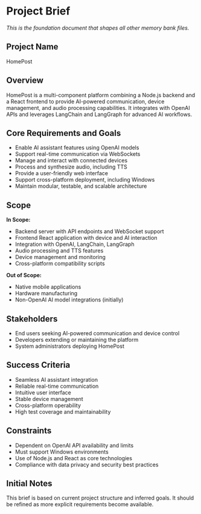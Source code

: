 # Project Brief

_This is the foundation document that shapes all other memory bank files._

## Project Name
HomePost

## Overview
HomePost is a multi-component platform combining a Node.js backend and a React frontend to provide AI-powered communication, device management, and audio processing capabilities. It integrates with OpenAI APIs and leverages LangChain and LangGraph for advanced AI workflows.

## Core Requirements and Goals
- Enable AI assistant features using OpenAI models
- Support real-time communication via WebSockets
- Manage and interact with connected devices
- Process and synthesize audio, including TTS
- Provide a user-friendly web interface
- Support cross-platform deployment, including Windows
- Maintain modular, testable, and scalable architecture

## Scope
**In Scope:**
- Backend server with API endpoints and WebSocket support
- Frontend React application with device and AI interaction
- Integration with OpenAI, LangChain, LangGraph
- Audio processing and TTS features
- Device management and monitoring
- Cross-platform compatibility scripts

**Out of Scope:**
- Native mobile applications
- Hardware manufacturing
- Non-OpenAI AI model integrations (initially)

## Stakeholders
- End users seeking AI-powered communication and device control
- Developers extending or maintaining the platform
- System administrators deploying HomePost

## Success Criteria
- Seamless AI assistant integration
- Reliable real-time communication
- Intuitive user interface
- Stable device management
- Cross-platform operability
- High test coverage and maintainability

## Constraints
- Dependent on OpenAI API availability and limits
- Must support Windows environments
- Use of Node.js and React as core technologies
- Compliance with data privacy and security best practices

## Initial Notes
This brief is based on current project structure and inferred goals. It should be refined as more explicit requirements become available.
